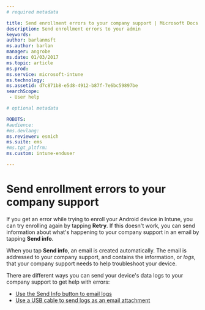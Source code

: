 ```yaml
---
# required metadata

title: Send enrollment errors to your company support | Microsoft Docs
description: Send enrollment errors to your admin
keywords:
author: barlanmsft
ms.author: barlan
manager: angrobe
ms.date: 01/03/2017
ms.topic: article
ms.prod:
ms.service: microsoft-intune
ms.technology:
ms.assetid: d7c871b8-e5d8-4912-b87f-7e6bc59897be
searchScope:
 - User help

# optional metadata

ROBOTS:  
#audience:
#ms.devlang:
ms.reviewer: esmich
ms.suite: ems
#ms.tgt_pltfrm:
ms.custom: intune-enduser

---
```


# Send enrollment errors to your company support

If you get an error while trying to enroll your Android device in Intune, you can try enrolling again by tapping **Retry**. If this doesn't work, you can send information about what's happening to your company support in an email by tapping **Send info**.

When you tap **Send info**, an email is created automatically. The email is addressed to your company support, and contains the information, or _logs_, that your company support needs to help troubleshoot your device.

There are different ways you can send your device's data logs to your company support to get help with errors:

- [Use the Send Info button to email logs](send-logs-to-your-it-admin-by-email-android.md)
- [Use a USB cable to send logs as an email attachment](send-logs-to-your-it-admin-using-cable-android.md)
